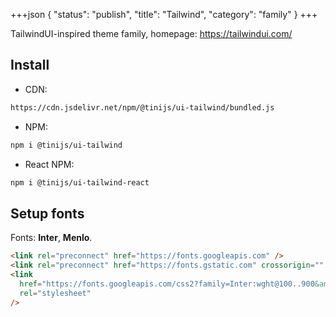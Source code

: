 +++json
{
  "status": "publish",
  "title": "Tailwind",
  "category": "family"
}
+++

TailwindUI-inspired theme family, homepage: https://tailwindui.com/

## Install

- CDN:

```txt
https://cdn.jsdelivr.net/npm/@tinijs/ui-tailwind/bundled.js
```

- NPM:

```bash
npm i @tinijs/ui-tailwind
```

- React NPM:

```bash
npm i @tinijs/ui-tailwind-react
```

## Setup fonts

Fonts: **Inter**, **Menlo**.

```html
<link rel="preconnect" href="https://fonts.googleapis.com" />
<link rel="preconnect" href="https://fonts.gstatic.com" crossorigin="" />
<link
  href="https://fonts.googleapis.com/css2?family=Inter:wght@100..900&amp;display=swap"
  rel="stylesheet"
/>
```

